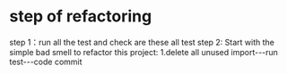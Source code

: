 # step of refactoring
step 1：run all the test and check are these all test
step 2: Start with the simple bad smell to refactor this project:
1.delete all unused import---run test---code commit